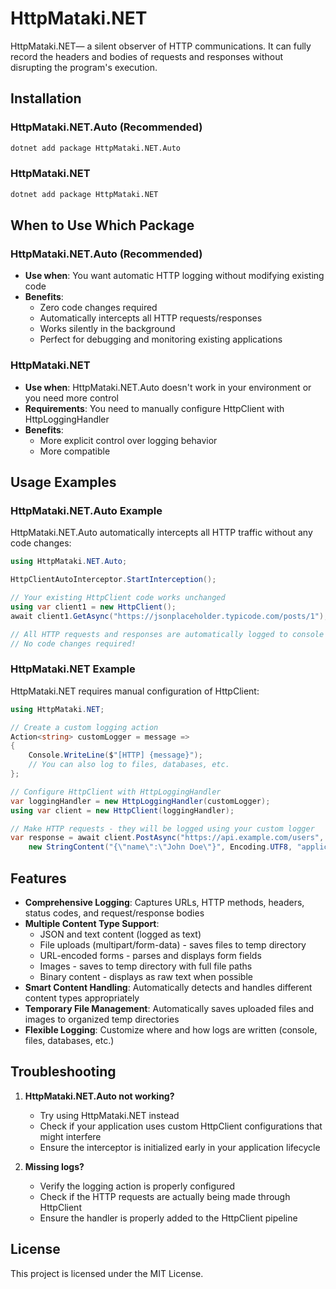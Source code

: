 # HttpMataki.NET

HttpMataki.NET— a silent observer of HTTP communications. It can fully record the headers and bodies of requests and responses without disrupting the program's execution.

## Installation

### HttpMataki.NET.Auto (Recommended)

```bash
dotnet add package HttpMataki.NET.Auto
```

### HttpMataki.NET

```bash
dotnet add package HttpMataki.NET
```

## When to Use Which Package

### HttpMataki.NET.Auto (Recommended)

- **Use when**: You want automatic HTTP logging without modifying existing code
- **Benefits**:
  - Zero code changes required
  - Automatically intercepts all HTTP requests/responses
  - Works silently in the background
  - Perfect for debugging and monitoring existing applications

### HttpMataki.NET

- **Use when**: HttpMataki.NET.Auto doesn't work in your environment or you need more control
- **Requirements**: You need to manually configure HttpClient with HttpLoggingHandler
- **Benefits**:
  - More explicit control over logging behavior
  - More compatible

## Usage Examples

### HttpMataki.NET.Auto Example

HttpMataki.NET.Auto automatically intercepts all HTTP traffic without any code changes:

```csharp
using HttpMataki.NET.Auto;

HttpClientAutoInterceptor.StartInterception();

// Your existing HttpClient code works unchanged
using var client1 = new HttpClient();
await client1.GetAsync("https://jsonplaceholder.typicode.com/posts/1");

// All HTTP requests and responses are automatically logged to console
// No code changes required!
```

### HttpMataki.NET Example

HttpMataki.NET requires manual configuration of HttpClient:

```csharp
using HttpMataki.NET;

// Create a custom logging action
Action<string> customLogger = message =>
{
    Console.WriteLine($"[HTTP] {message}");
    // You can also log to files, databases, etc.
};

// Configure HttpClient with HttpLoggingHandler
var loggingHandler = new HttpLoggingHandler(customLogger);
using var client = new HttpClient(loggingHandler);

// Make HTTP requests - they will be logged using your custom logger
var response = await client.PostAsync("https://api.example.com/users",
    new StringContent("{\"name\":\"John Doe\"}", Encoding.UTF8, "application/json"));
```

## Features

- **Comprehensive Logging**: Captures URLs, HTTP methods, headers, status codes, and request/response bodies
- **Multiple Content Type Support**:
  - JSON and text content (logged as text)
  - File uploads (multipart/form-data) - saves files to temp directory
  - URL-encoded forms - parses and displays form fields
  - Images - saves to temp directory with full file paths
  - Binary content - displays as raw text when possible
- **Smart Content Handling**: Automatically detects and handles different content types appropriately
- **Temporary File Management**: Automatically saves uploaded files and images to organized temp directories
- **Flexible Logging**: Customize where and how logs are written (console, files, databases, etc.)

## Troubleshooting

1. **HttpMataki.NET.Auto not working?**
   - Try using HttpMataki.NET instead
   - Check if your application uses custom HttpClient configurations that might interfere
   - Ensure the interceptor is initialized early in your application lifecycle

2. **Missing logs?**
   - Verify the logging action is properly configured
   - Check if the HTTP requests are actually being made through HttpClient
   - Ensure the handler is properly added to the HttpClient pipeline

## License

This project is licensed under the MIT License.
